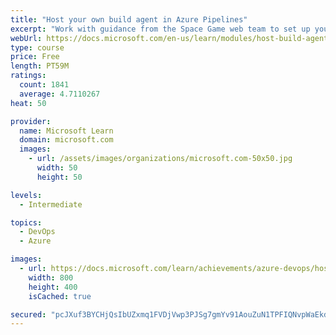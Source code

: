 ```yaml
---
title: "Host your own build agent in Azure Pipelines"
excerpt: "Work with guidance from the Space Game web team to set up your build agent running on-premises or on an Azure virtual machine running in the cloud."
webUrl: https://docs.microsoft.com/en-us/learn/modules/host-build-agent/
type: course
price: Free
length: PT59M
ratings:
  count: 1841
  average: 4.7110267
heat: 50

provider:
  name: Microsoft Learn
  domain: microsoft.com
  images:
    - url: /assets/images/organizations/microsoft.com-50x50.jpg
      width: 50
      height: 50

levels:
  - Intermediate

topics:
  - DevOps
  - Azure

images:
  - url: https://docs.microsoft.com/learn/achievements/azure-devops/host-your-own-build-server-in-your-build-pipeline-social.png
    width: 800
    height: 400
    isCached: true

secured: "pcJXuf3BYCHjQsIbUZxmq1FVDjVwp3PJSg7gmYv91AouZuN1TPFIQNvpWaEkd9sH6kVT2Z8r8jiIyURTW656cm9bi5ElFonjEOerodz88bPPoRs/ybI+HC0XQOrAiPa6SF4cUJbAuqL7g+7T9M/La69RbkuTDox38Y0m8TfMAH8+Zww7/GyvnmOUnmvB4psYJspjyVIhJBafe3ci6AOcolU0IU1eK7yG/nQ9J03JwtVtg/wo8qhlPvReUHBPmkqIdKLQk9IC/NCspR0ZeQpWoa+aPciU6KwXTcmkIl3di+M9eCuRGBIWWS7aNHQyD+mI/em6szWhH4SYgYQx/YuWSK6LhtIVUMHJ8XkFHo5MnZA7Nlj0PD414dyWV68VIzkcc8OOq0hBpeZ96m/Kj6PWFqxf7unC3G6IPE8pe4WOGeo=;9dXQymgQAE205TFfGjjZ2w=="
---
```


